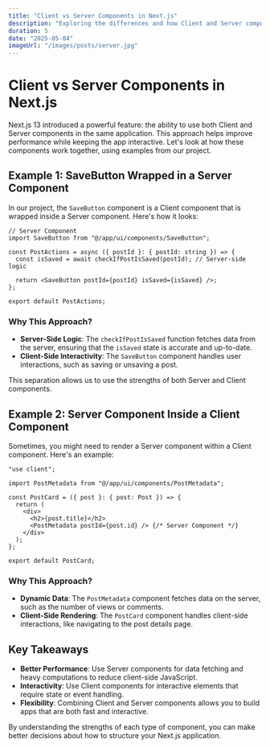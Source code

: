 ```yaml
---
title: "Client vs Server Components in Next.js"
description: "Exploring the differences and how Client and Server components work together in Next.js."
duration: 5
date: "2025-05-04"
imageUrl: "/images/posts/server.jpg"
---
```


# Client vs Server Components in Next.js

Next.js 13 introduced a powerful feature: the ability to use both Client and Server components in the same application. This approach helps improve performance while keeping the app interactive. Let's look at how these components work together, using examples from our project.

## Example 1: SaveButton Wrapped in a Server Component

In our project, the `SaveButton` component is a Client component that is wrapped inside a Server component. Here's how it looks:

```tsx
// Server Component
import SaveButton from "@/app/ui/components/SaveButton";

const PostActions = async ({ postId }: { postId: string }) => {
  const isSaved = await checkIfPostIsSaved(postId); // Server-side logic

  return <SaveButton postId={postId} isSaved={isSaved} />;
};

export default PostActions;
```

### Why This Approach?
- **Server-Side Logic**: The `checkIfPostIsSaved` function fetches data from the server, ensuring that the `isSaved` state is accurate and up-to-date.
- **Client-Side Interactivity**: The `SaveButton` component handles user interactions, such as saving or unsaving a post.

This separation allows us to use the strengths of both Server and Client components.

## Example 2: Server Component Inside a Client Component

Sometimes, you might need to render a Server component within a Client component. Here's an example:

```tsx
"use client";

import PostMetadata from "@/app/ui/components/PostMetadata";

const PostCard = ({ post }: { post: Post }) => {
  return (
    <div>
      <h2>{post.title}</h2>
      <PostMetadata postId={post.id} /> {/* Server Component */}
    </div>
  );
};

export default PostCard;
```

### Why This Approach?
- **Dynamic Data**: The `PostMetadata` component fetches data on the server, such as the number of views or comments.
- **Client-Side Rendering**: The `PostCard` component handles client-side interactions, like navigating to the post details page.

## Key Takeaways
- **Better Performance**: Use Server components for data fetching and heavy computations to reduce client-side JavaScript.
- **Interactivity**: Use Client components for interactive elements that require state or event handling.
- **Flexibility**: Combining Client and Server components allows you to build apps that are both fast and interactive.

By understanding the strengths of each type of component, you can make better decisions about how to structure your Next.js application.